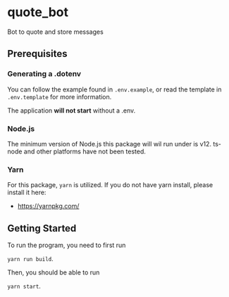 # quote_bot
Bot to quote and store messages

## Prerequisites
### Generating a .dotenv
You can follow the example found in `.env.example`, or read the template in `.env.template` for more information.

The application **will not start** without a .env.

### Node.js
The minimum version of Node.js this package will wil run under is v12. ts-node and other platforms have not been tested.

### Yarn
For this package, `yarn` is utilized. If you do not have yarn install, please install it here:
- https://yarnpkg.com/


## Getting Started

To run the program, you need to first run

`yarn run build`.

Then, you should be able to run

`yarn start`.
